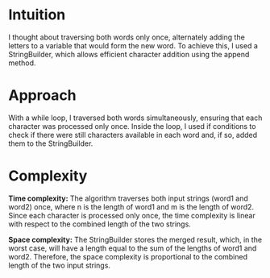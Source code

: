 # Intuition
I thought about traversing both words only once, alternately adding the letters to a variable that would form the new word. To achieve this, I used a StringBuilder, which allows efficient character addition using the append method.

# Approach
With a while loop, I traversed both words simultaneously, ensuring that each character was processed only once. Inside the loop, I used if conditions to check if there were still characters available in each word and, if so, added them to the StringBuilder.

# Complexity
**Time complexity:**
The algorithm traverses both input strings (word1 and word2) once, where n is the length of word1 and m is the length of word2. Since each character is processed only once, the time complexity is linear with respect to the combined length of the two strings.

**Space complexity:**
The StringBuilder stores the merged result, which, in the worst case, will have a length equal to the sum of the lengths of word1 and word2. Therefore, the space complexity is proportional to the combined length of the two input strings.
